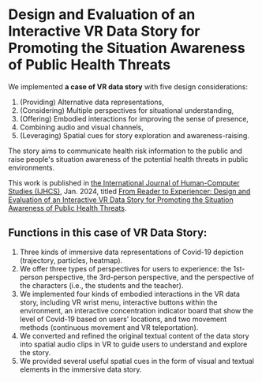 # Design and Evaluation of an Interactive VR Data Story for Promoting the Situation Awareness of Public Health Threats
We implemented **a case of VR data story** with five design considerations:
1. (Providing) Alternative data representations, 
2. (Considering) Multiple perspectives for situational understanding,
3. (Offering) Embodied interactions for improving the sense of presence,
4. Combining audio and visual channels,
5. (Leveraging) Spatial cues for story exploration and awareness-raising.

The story aims to communicate health risk information to the public and raise people's situation awareness of the potential health threats in public environments.

This work is published in [the International Journal of Human-Computer Studies (IJHCS)](https://www.sciencedirect.com/journal/international-journal-of-human-computer-studies), Jan. 2024, titled [From Reader to Experiencer: Design and Evaluation of an Interactive VR Data Story for Promoting the Situation Awareness of Public Health Threats](https://www.sciencedirect.com/science/article/abs/pii/S1071581923001465).

## Functions in this case of VR Data Story:
1. Three kinds of immersive data representations of Covid-19 depiction (trajectory, particles, heatmap).
2. We offer three types of perspectives for users to experience: the 1st-person perspective, the 3rd-person perspective, and the perspective of the characters (i.e., the students and the teacher).
3. We implemented four kinds of embodied interactions in the VR data story, including VR wrist menu, interactive buttons within the environment, an interactive concentration indicator board that show the level of Covid-19 based on users' locations, and two movement methods (continuous movement and VR teleportation).
4. We converted and refined the original textual content of the data story into spatial audio clips in VR to guide users to understand and explore the story.
5. We provided several useful spatial cues in the form of visual and textual elements in the immersive data story.


